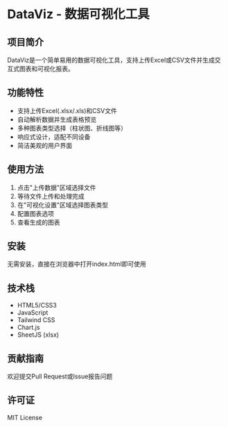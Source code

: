 # DataViz - 数据可视化工具

## 项目简介
DataViz是一个简单易用的数据可视化工具，支持上传Excel或CSV文件并生成交互式图表和可视化报表。

## 功能特性
- 支持上传Excel(.xlsx/.xls)和CSV文件
- 自动解析数据并生成表格预览
- 多种图表类型选择（柱状图、折线图等）
- 响应式设计，适配不同设备
- 简洁美观的用户界面

## 使用方法
1. 点击"上传数据"区域选择文件
2. 等待文件上传和处理完成
3. 在"可视化设置"区域选择图表类型
4. 配置图表选项
5. 查看生成的图表

## 安装
无需安装，直接在浏览器中打开index.html即可使用

## 技术栈
- HTML5/CSS3
- JavaScript
- Tailwind CSS
- Chart.js
- SheetJS (xlsx)

## 贡献指南
欢迎提交Pull Request或Issue报告问题

## 许可证
MIT License